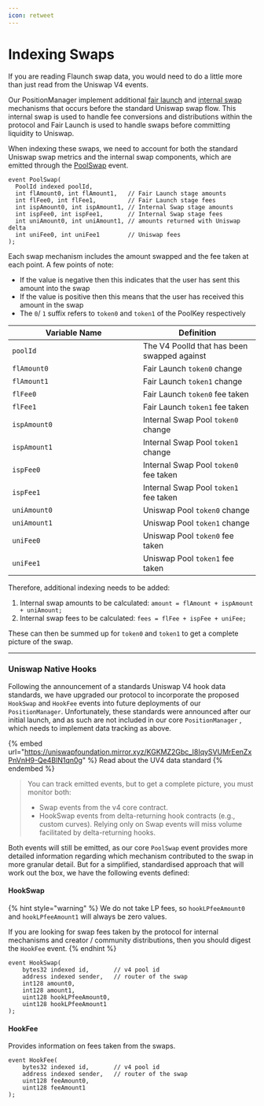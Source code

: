 ```yaml
---
icon: retweet
---
```


# Indexing Swaps

If you are reading Flaunch swap data, you would need to do a little more than just read from the Uniswap V4 events.

Our PositionManager implement additional [fair launch](../hooks/fair-launch.md) and [internal swap](../hooks/internal-swap-pool.md) mechanisms that occurs before the standard Uniswap swap flow. This internal swap is used to handle fee conversions and distributions within the protocol and Fair Launch is used to handle swaps before committing liquidity to Uniswap.

When indexing these swaps, we need to account for both the standard Uniswap swap metrics and the internal swap components, which are emitted through the [PoolSwap](https://github.com/flayerlabs/flaunchgg-contracts/blob/ddd44bde2053d109a0685d918d41bb72ece5c7cc/src/contracts/PositionManager.sol#L988C1-L993C11) event.

```solidity
event PoolSwap(
  PoolId indexed poolId, 
  int flAmount0, int flAmount1,   // Fair Launch stage amounts
  int flFee0, int flFee1,         // Fair Launch stage fees
  int ispAmount0, int ispAmount1, // Internal Swap stage amounts
  int ispFee0, int ispFee1,       // Internal Swap stage fees
  int uniAmount0, int uniAmount1, // amounts returned with Uniswap delta
  int uniFee0, int uniFee1        // Uniswap fees
);
```

Each swap mechanism includes the amount swapped and the fee taken at each point. A few points of note:

* If the value is negative then this indicates that the user has sent this amount into the swap
* If the value is positive then this means that the user has received this amount in the swap
* The `0`/ `1` suffix refers to `token0` and `token1` of the PoolKey respectively

<table><thead><tr><th width="250.417236328125">Variable Name</th><th>Definition</th></tr></thead><tbody><tr><td><code>poolId</code></td><td>The V4 PoolId that has been swapped against</td></tr><tr><td><code>flAmount0</code></td><td>Fair Launch <code>token0</code> change</td></tr><tr><td><code>flAmount1</code></td><td>Fair Launch <code>token1</code> change</td></tr><tr><td><code>flFee0</code></td><td>Fair Launch <code>token0</code> fee taken</td></tr><tr><td><code>flFee1</code></td><td>Fair Launch <code>token1</code> fee taken</td></tr><tr><td><code>ispAmount0</code></td><td>Internal Swap Pool <code>token0</code> change</td></tr><tr><td><code>ispAmount1</code></td><td>Internal Swap Pool <code>token1</code> change</td></tr><tr><td><code>ispFee0</code></td><td>Internal Swap Pool <code>token0</code> fee taken</td></tr><tr><td><code>ispFee1</code></td><td>Internal Swap Pool <code>token1</code> fee taken</td></tr><tr><td><code>uniAmount0</code></td><td>Uniswap Pool <code>token0</code> change</td></tr><tr><td><code>uniAmount1</code></td><td>Uniswap Pool <code>token1</code> change</td></tr><tr><td><code>uniFee0</code></td><td>Uniswap Pool <code>token0</code> fee taken</td></tr><tr><td><code>uniFee1</code></td><td>Uniswap Pool <code>token1</code> fee taken</td></tr></tbody></table>

Therefore, additional indexing needs to be added:

1. Internal swap amounts to be calculated: `amount = flAmount + ispAmount + uniAmount;`
2. Internal swap fees to be calculated: `fees = flFee + ispFee + uniFee;`&#x20;

These can then be summed up for `token0` and `token1` to get a complete picture of the swap.

***

### Uniswap Native Hooks

Following the announcement of a standards Uniswap V4 hook data standards, we have upgraded our protocol to incorporate the proposed `HookSwap` and `HookFee` events into future deployments of our `PositionManager`. Unfortunately, these standards were announced after our initial launch, and as such are not included in our core `PositionManager` , which needs to implement data tracking as above.&#x20;

{% embed url="https://uniswapfoundation.mirror.xyz/KGKMZ2Gbc_I8IqySVUMrEenZxPnVnH9-Qe4BlN1qn0g" %}
Read about the UV4 data standard
{% endembed %}

> You can track emitted events, but to get a complete picture, you must monitor both:
>
> * Swap events from the v4 core contract.
> * HookSwap events from delta-returning hook contracts (e.g., custom curves). Relying only on Swap events will miss volume facilitated by delta-returning hooks.

Both events will still be emitted, as our core `PoolSwap` event provides more detailed information regarding which mechanism contributed to the swap in more granular detail. But for a simplified, standardised approach that will work out the box, we have the following events defined:

#### HookSwap

{% hint style="warning" %}
We do not take LP fees, so `hookLPfeeAmount0` and `hookLPfeeAmount1` will always be zero values.

If you are looking for swap fees taken by the protocol for internal mechanisms and creator / community distributions, then you should digest the `HookFee` event.
{% endhint %}

```solidity
event HookSwap(
    bytes32 indexed id,       // v4 pool id
    address indexed sender,   // router of the swap
    int128 amount0,
    int128 amount1,
    uint128 hookLPfeeAmount0,
    uint128 hookLPfeeAmount1
);
```

#### HookFee

Provides information on fees taken from the swaps.

```solidity
event HookFee(
    bytes32 indexed id,       // v4 pool id
    address indexed sender,   // router of the swap
    uint128 feeAmount0,
    uint128 feeAmount1
);
```
